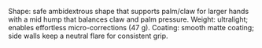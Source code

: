 Shape: safe ambidextrous shape that supports palm/claw for larger hands with a mid hump that balances claw and palm pressure.
Weight: ultralight; enables effortless micro-corrections (47 g).
Coating: smooth matte coating; side walls keep a neutral flare for consistent grip.
